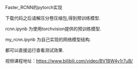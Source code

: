 Faster_RCNN的pytorch实现

下载代码之后请解压分卷压缩包,得到预训练模型.

rcnn.ipynb 为使用torchvision提供的预训练模型.

my_rcnn.ipynb 为自己实现的网络模型结构.

都可以直接运行查看测试效果.

视频课程地址：https://www.bilibili.com/video/BV1BW4y1r7uB/
